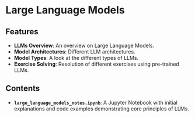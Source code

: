# Large Language Models

## Features
- **LLMs Overview**: An overview on Large Language Models.
- **Model Architectures**: Different LLM architectures.
- **Model Types**: A look at the different types of LLMs.
- **Exercise Solving**: Resolution of different exercises using pre-trained LLMs.

## Contents
- **`large_language_models_notes.ipynb`**: A Jupyter Notebook with initial explanations and code examples demonstrating core principles of LLMs.
